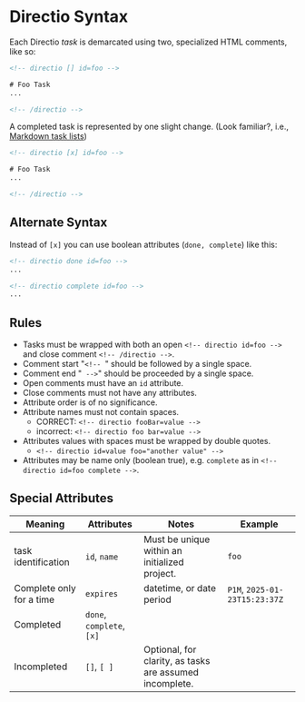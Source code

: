 <!--
id: syntax
tags: ''
-->

# Directio Syntax

Each Directio _task_ is demarcated using two, specialized HTML comments, like so:

```html
<!-- directio [] id=foo -->

# Foo Task
...

<!-- /directio -->
```

A completed task is represented by one slight change. (Look familiar?, i.e., [Markdown task lists](https://www.markdownguide.org/extended-syntax/#task-lists))

```html
<!-- directio [x] id=foo -->

# Foo Task
...

<!-- /directio -->
```

## Alternate Syntax

Instead of `[x]` you can use boolean attributes (`done, complete`) like this:

```html
<!-- directio done id=foo -->
...
```

```html
<!-- directio complete id=foo -->
...
```

## Rules

* Tasks must be wrapped with both an open `<!-- directio id=foo -->` and close comment `<!-- /directio -->`.
* Comment start "`<!-- `" should be followed by a single space.
* Comment end "` -->`" should be proceeded by a single space.
* Open comments must have an `id` attribute.
* Close comments must not have any attributes.
* Attribute order is of no significance.
* Attribute names must not contain spaces.
    * CORRECT: `<!-- directio fooBar=value -->`
    * incorrect: `<!-- directio foo bar=value -->`
* Attributes values with spaces must be wrapped by double quotes.
    * `<!-- directio id=value foo="another value" -->`
* Attributes may be name only (boolean true), e.g. `complete` as in `<!-- directio id=foo complete -->`.

## Special Attributes

| Meaning                  | Attributes                | Notes                                                   | Example                       |
|--------------------------|---------------------------|---------------------------------------------------------|-------------------------------|
| task identification      | `id`, `name`              | Must be unique within an initialized project.           | `foo`                         |
| Complete only for a time | `expires`                 | datetime, or date period                                | `P1M`, `2025-01-23T15:23:37Z` |
| Completed                | `done`, `complete`, `[x]` |                                                         |                               |
| Incompleted              | `[]`, `[ ]`               | Optional, for clarity, as tasks are assumed incomplete. |                               |

